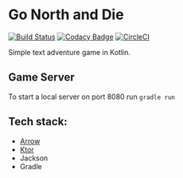 # Go North and Die

[![Build Status](https://travis-ci.org/RawToast/go-north-and-die.svg?branch=master)](https://travis-ci.org/RawToast/go-north-and-die)
[![Codacy Badge](https://api.codacy.com/project/badge/Grade/7cdb06861b764aa3b39bc7478b787ab4)](https://www.codacy.com/app/RawToast/go-north-and-die?utm_source=github.com&amp;utm_medium=referral&amp;utm_content=RawToast/go-north-and-die&amp;utm_campaign=Badge_Grade)
[![CircleCI](https://circleci.com/gh/RawToast/go-north-and-die.svg?style=svg)](https://circleci.com/gh/RawToast/go-north-and-die)

Simple text adventure game in Kotlin.

## Game Server

To start a local server on port 8080 run `gradle run`

## Tech stack:

* [Arrow](https://github.com/arrow-kt/arrow)
* [Ktor](https://github.com/ktorio/ktor)
* Jackson
* Gradle
